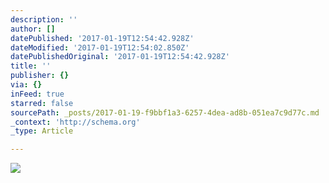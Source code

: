 ```yaml
---
description: ''
author: []
datePublished: '2017-01-19T12:54:42.928Z'
dateModified: '2017-01-19T12:54:02.850Z'
datePublishedOriginal: '2017-01-19T12:54:42.928Z'
title: ''
publisher: {}
via: {}
inFeed: true
starred: false
sourcePath: _posts/2017-01-19-f9bbf1a3-6257-4dea-ad8b-051ea7c9d77c.md
_context: 'http://schema.org'
_type: Article

---
```

![](https://the-grid-user-content.s3-us-west-2.amazonaws.com/ea472e63-7e5c-4263-9cb3-1a75f9eb12fc.png)